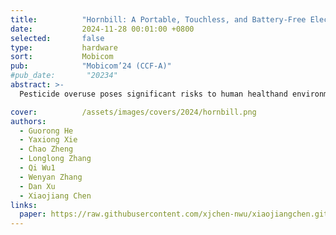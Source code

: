 ```yaml
---
title:          "Hornbill: A Portable, Touchless, and Battery-Free Electrochemical Bio-tag for Multi-pesticide Detection"
date:           2024-11-28 00:01:00 +0800
selected:       false
type:           hardware
sort:           Mobicom
pub:            "Mobicom’24 (CCF-A)"
#pub_date:       "20234"
abstract: >-
  Pesticide overuse poses significant risks to human healthand environmental integrity. Addressing the limitations ofexisting approaches, which struggle with the diversity ofpesticide compounds, portability issues, and environmentalsensitivity, this paper introduces Hornbill. A wireless andbattery-free electrochemical bio-tag that integrates the advantages of NFC technology with electrochemical biosensorsfor portable, precise, and touchless multi-pesticide detection.The basic idea of Hornbill is comparing the distinct electrochemical responses between a pair of biological receptorsand different pesticides to construct a unique set of featurefingerprints to make multi-pesticide sensing feasible. To incorporate this idea within small NFC tags, we reengineer theelectrochemical sensor, spanning the antenna to the voltageregulator. Additionally, to improve the system’s sensitivityand environmental robustness, we carefully design the electrodes by combining microelectrode technology and materials science. Experiments with 9 different pesticides show thatHornbill achieves a mean accuracy of 93% in different concentration environments and its sensitivity and robustnesssurpass that of commercial electrochemical sensors.

cover:          /assets/images/covers/2024/hornbill.png
authors:
  - Guorong He
  - Yaxiong Xie
  - Chao Zheng
  - Longlong Zhang
  - Qi Wu1
  - Wenyan Zhang
  - Dan Xu
  - Xiaojiang Chen
links:
  paper: https://raw.githubusercontent.com/xjchen-nwu/xiaojiangchen.github.io/main/paper/2024/Hornbill.pdf
---
```

